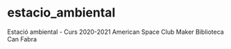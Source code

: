 # estacio_ambiental
Estació ambiental - Curs 2020-2021
American Space Club Maker Biblioteca Can Fabra
